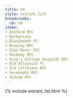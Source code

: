 ```yaml
---
title: U9
style: entrant_list
breadcrumbs:
  u9: U9
items:
- Ashford RFC
- Barbarians
- Blackheath FC
- Bromley RFC
- Eton Manor RFC
- Hackney RFC
- King's College Hospital RFC
- Old Alleynian FC
- Old Colfeians RFC
- Sevenoaks RFC
- Sidcup RFC
---
```


{% include entrant_list.html %}

